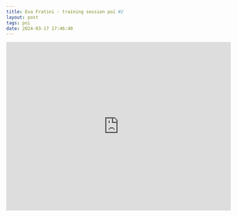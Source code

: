 ```yaml
---
title: Eva Fratini - training session poï #2
layout: post
tags: poi
date: 2024-03-17 17:46:40
---
```

<iframe width="603" height="452" src="https://www.youtube.com/embed/4-MYgPWzFPA" frameborder="0" allowfullscreen="true"></iframe>
